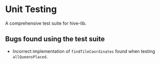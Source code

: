 # Unit Testing

A comprehensive test suite for hive-lib.

## Bugs found using the test suite

- Incorrect implementation of `findTileCoordinates` found when testing `allQueensPlaced`.
